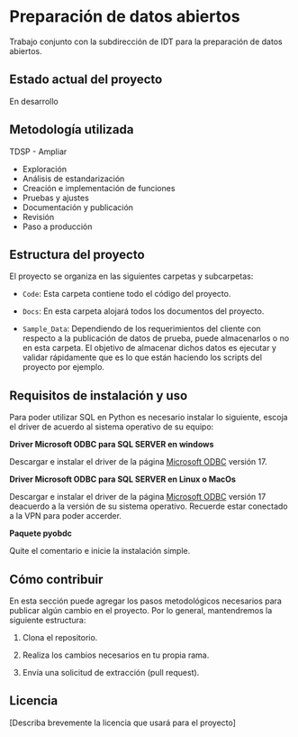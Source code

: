 # Preparación de datos abiertos

Trabajo conjunto con la subdirección de IDT para la preparación de datos abiertos.

## Estado actual del proyecto

En desarrollo

## Metodología utilizada

TDSP - Ampliar

- Exploración
- Análisis de estandarización
- Creación e implementación de funciones
- Pruebas y ajustes
- Documentación y publicación
- Revisión
- Paso a producción

## Estructura del proyecto

El proyecto se organiza en las siguientes carpetas y subcarpetas:

- `Code`: Esta carpeta contiene todo el código del proyecto.

- `Docs`: En esta carpeta alojará todos los documentos del proyecto.

- `Sample_Data`: Dependiendo de los requerimientos del cliente con respecto a la publicación de datos de prueba, puede almacenarlos o no en esta carpeta. El objetivo de almacenar dichos datos es ejecutar y validar rápidamente que es lo que están haciendo los scripts del proyecto por ejemplo.

## Requisitos de instalación y uso

Para poder utilizar SQL en Python es necesario instalar lo siguiente, escoja el driver de acuerdo al sistema operativo de su equipo: 
 
 
**Driver Microsoft ODBC para SQL SERVER en windows**
 
Descargar e instalar el driver de la página [Microsoft ODBC](https://docs.microsoft.com/en-us/sql/connect/odbc/windows/system-requirements-installation-and-driver-files?view=sql-server-ver15#installing-microsoft-odbc-driver-for-sql-server) versión 
 17.
 
**Driver Microsoft ODBC para SQL SERVER en Linux o MacOs**
 
Descargar e instalar el driver de la página [Microsoft ODBC](https://docs.microsoft.com/en-us/sql/connect/odbc/linux-mac/system-requirements?view=sql-server-ver15) versión 17 deacuerdo a la versión de su sistema operativo.
Recuerde estar conectado a la VPN para poder accerder. 

**Paquete pyobdc**

Quite el comentario e inicie la instalación simple.

## Cómo contribuir

En esta sección puede agregar los pasos metodológicos necesarios para publicar algún cambio en el proyecto. Por lo general, mantendremos la siguiente estructura:

1. Clona el repositorio.

2. Realiza los cambios necesarios en tu propia rama.

3. Envía una solicitud de extracción (pull request).

## Licencia

[Describa brevemente la licencia que usará para el proyecto]
